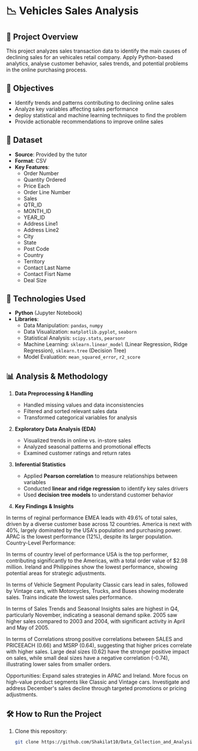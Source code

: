 # 📉 Vehicles Sales Analysis  

## 📌 Project Overview  
This project analyzes sales transaction data to identify the main causes of declining sales for an vehicales retail company. Apply Python-based analytics, analyse customer behavior, 
sales trends, and potential problems in the online purchasing process.  

## 🎯 Objectives  
- Identify trends and patterns contributing to declining online sales  
- Analyze key variables affecting sales performance  
- deploy statistical and machine learning techniques to find the problem  
- Provide actionable recommendations to improve online sales  

## 📂 Dataset  
- **Source**: Provided by the tutor 
- **Format**: CSV  
- **Key Features**:  
  - Order Number  
  - Quantity Ordered  
  - Price Each
  - Order Line Number
  - Sales
  - QTR_ID
  - MONTH_ID
  - YEAR_ID
  - Address Line1
  - Address Line2
  - City
  - State
  - Post Code
  - Country
  - Territory
  - Contact Last Name
  - Contact Fisrt Name
  - Deal Size

## 🔧 Technologies Used  
- **Python** (Jupyter Notebook)  
- **Libraries**:  
  - Data Manipulation: `pandas`, `numpy`  
  - Data Visualization: `matplotlib.pyplot`, `seaborn`  
  - Statistical Analysis: `scipy.stats`, `pearsonr`  
  - Machine Learning: `sklearn.linear_model` (Linear Regression, Ridge Regression), `sklearn.tree` (Decision Tree)  
  - Model Evaluation: `mean_squared_error`, `r2_score`  

## 📊 Analysis & Methodology  
1. **Data Preprocessing & Handling**  
   - Handled missing values and data inconsistencies  
   - Filtered and sorted relevant sales data  
   - Transformed categorical variables for analysis  

2. **Exploratory Data Analysis (EDA)**  
   - Visualized trends in online vs. in-store sales  
   - Analyzed seasonal patterns and promotional effects  
   - Examined customer ratings and return rates  

3. **Inferential Statistics**  
   - Applied **Pearson correlation** to measure relationships between variables  
   - Conducted **linear and ridge regression** to identify key sales drivers  
   - Used **decision tree models** to understand customer behavior
     
4. **Key Findings & Insights**
   
In terms of reginal performance EMEA leads with 49.6% of total sales, driven by a diverse customer base across 12 countries.
America is next with 40%, largely dominated by the USA's population and purchasing power.
APAC is the lowest performance (12%), despite its larger population.
Country-Level Performance:

In terms of country level of performance USA is the top performer, contributing significantly to the Americas, with a total order value of $2.98 million.
Ireland and Philippines show the lowest performance, showing potential areas for strategic adjustments.

In terms of Vehicle Segment Popularity Classic cars lead in sales, followed by Vintage cars, with Motorcycles, Trucks, and Buses showing moderate sales.
Trains indicate the lowest sales performance.

In terms of Sales Trends and Seasonal Insights sales are highest in Q4, particularly November, indicating a seasonal demand spike.
2005 saw higher sales compared to 2003 and 2004, with significant activity in April and May of 2005.

In terms of Correlations strong positive correlations between SALES and PRICEEACH (0.66) and MSRP (0.64), suggesting that higher prices correlate with higher sales.
Large deal sizes (0.62) have the stronger positive impact on sales, while small deal sizes have a negative correlation (-0.74), illustrating lower sales from smaller orders.

Opportunities: Expand sales strategies in APAC and Ireland.
More focus on high-value product segments like Classic and Vintage cars.
Investigate and address December's sales decline through targeted promotions or pricing adjustments.


## 🛠 How to Run the Project  
1. Clone this repository:  
   ```bash
   git clone https://github.com/Shakilat10/Data_Collection_and_Analysis/blob/main/README.md
